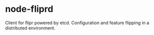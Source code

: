 node-fliprd
===========

Client for flipr powered by etcd.  Configuration and feature flipping in a distributed environment.
